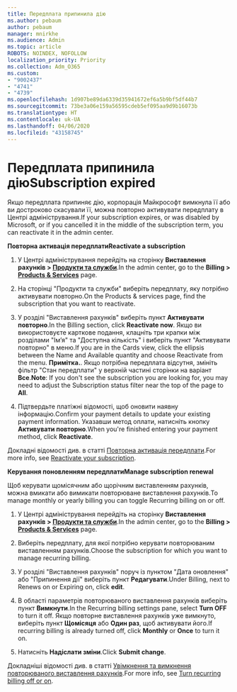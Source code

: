 ```yaml
---
title: Передплата припинила дію
ms.author: pebaum
author: pebaum
manager: mnirkhe
ms.audience: Admin
ms.topic: article
ROBOTS: NOINDEX, NOFOLLOW
localization_priority: Priority
ms.collection: Adm_O365
ms.custom:
- "9002437"
- "4741"
- "4739"
ms.openlocfilehash: 1d907be89da6339d35941672ef6a5b9bf5df44b7
ms.sourcegitcommit: 73be3a06e159a56595cdeb5ef095aa9d9b16073b
ms.translationtype: HT
ms.contentlocale: uk-UA
ms.lasthandoff: 04/06/2020
ms.locfileid: "43158745"
---
```

# <a name="subscription-expired"></a><span data-ttu-id="07bd5-102">Передплата припинила дію</span><span class="sxs-lookup"><span data-stu-id="07bd5-102">Subscription expired</span></span>

<span data-ttu-id="07bd5-103">Якщо передплата припиняє дію, корпорація Майкрософт вимкнула її або ви достроково скасували її, можна повторно активувати передплату в Центрі адміністрування.</span><span class="sxs-lookup"><span data-stu-id="07bd5-103">If your subscription expires, or was disabled by Microsoft, or if you cancelled it in the middle of the subscription term, you can reactivate it in the admin center.</span></span>

<span data-ttu-id="07bd5-104">**Повторна активація передплати**</span><span class="sxs-lookup"><span data-stu-id="07bd5-104">**Reactivate a subscription**</span></span>

1. <span data-ttu-id="07bd5-105">У Центрі адміністрування перейдіть на сторінку **Виставлення рахунків > [Продукти та служби](https://go.microsoft.com/fwlink/p/?linkid=842054)**.</span><span class="sxs-lookup"><span data-stu-id="07bd5-105">In the admin center, go to the **Billing > [Products & Services](https://go.microsoft.com/fwlink/p/?linkid=842054)** page.</span></span>

2. <span data-ttu-id="07bd5-106">На сторінці "Продукти та служби" виберіть передплату, яку потрібно активувати повторно.</span><span class="sxs-lookup"><span data-stu-id="07bd5-106">On the Products & services page, find the subscription that you want to reactivate.</span></span>

3. <span data-ttu-id="07bd5-107">У розділі "Виставлення рахунків" виберіть пункт **Активувати повторно**.</span><span class="sxs-lookup"><span data-stu-id="07bd5-107">In the Billing section, click **Reactivate now**.</span></span>  <span data-ttu-id="07bd5-108">Якщо ви використовуєте карткове подання, клацніть три крапки між розділами "Ім’я" та "Доступна кількість" і виберіть пункт "Активувати повторно" в меню.</span><span class="sxs-lookup"><span data-stu-id="07bd5-108">If you are in the Cards view, click the ellipsis between the Name and Available quantity and choose Reactivate from the menu.</span></span> <span data-ttu-id="07bd5-109">**Примітка.**. Якщо потрібна передплата відсутня, змініть фільтр "Стан передплати" у верхній частині сторінки на варіант **Все**.</span><span class="sxs-lookup"><span data-stu-id="07bd5-109">**Note**: If you don't see the subscription you are looking for, you may need to adjust the Subscription status filter near the top of the page to **All**.</span></span>

4. <span data-ttu-id="07bd5-110">Підтвердьте платіжні відомості, щоб оновити наявну інформацію.</span><span class="sxs-lookup"><span data-stu-id="07bd5-110">Confirm your payment details to update your existing payment information.</span></span> <span data-ttu-id="07bd5-111">Указавши метод оплати, натисніть кнопку **Активувати повторно**.</span><span class="sxs-lookup"><span data-stu-id="07bd5-111">When you're finished entering your payment method, click **Reactivate**.</span></span>

<span data-ttu-id="07bd5-112">Докладні відомості див. в статті [Повторна активація передплати](https://docs.microsoft.com/office365/admin/subscriptions-and-billing/reactivate-your-subscription).</span><span class="sxs-lookup"><span data-stu-id="07bd5-112">For more info, see [Reactivate your subscription](https://docs.microsoft.com/office365/admin/subscriptions-and-billing/reactivate-your-subscription).</span></span>

<span data-ttu-id="07bd5-113">**Керування поновленням передплати**</span><span class="sxs-lookup"><span data-stu-id="07bd5-113">**Manage subscription renewal**</span></span>

<span data-ttu-id="07bd5-114">Щоб керувати щомісячним або щорічним виставленням рахунків, можна вмикати або вимикати повторюване виставлення рахунків.</span><span class="sxs-lookup"><span data-stu-id="07bd5-114">To manage monthly or yearly billing you can toggle Recurring billing on or off.</span></span>

1. <span data-ttu-id="07bd5-115">У Центрі адміністрування перейдіть на сторінку **Виставлення рахунків > [Продукти та служби](https://go.microsoft.com/fwlink/p/?linkid=842054)**.</span><span class="sxs-lookup"><span data-stu-id="07bd5-115">In the admin center, go to the **Billing > [Products & Services](https://go.microsoft.com/fwlink/p/?linkid=842054)** page.</span></span>

2. <span data-ttu-id="07bd5-116">Виберіть передплату, для якої потрібно керувати повторюваним виставленням рахунків.</span><span class="sxs-lookup"><span data-stu-id="07bd5-116">Choose the subscription for which you want to manage recurring billing.</span></span> 

3. <span data-ttu-id="07bd5-117">У розділі "Виставлення рахунків" поруч із пунктом "Дата оновлення" або "Припинення дії" виберіть пункт **Редагувати**.</span><span class="sxs-lookup"><span data-stu-id="07bd5-117">Under Billing, next to Renews on or Expiring on, click **edit**.</span></span>

4. <span data-ttu-id="07bd5-118">В області параметрів повторюваного виставлення рахунків виберіть пункт **Вимкнути**.</span><span class="sxs-lookup"><span data-stu-id="07bd5-118">In the Recurring billing settings pane, select **Turn OFF** to turn it off.</span></span> <span data-ttu-id="07bd5-119">Якщо повторне виставлення рахунків уже вимкнуто, виберіть пункт **Щомісяця** або **Один раз**, щоб активувати його.</span><span class="sxs-lookup"><span data-stu-id="07bd5-119">If recurring billing is already turned off, click **Monthly** or **Once** to turn it on.</span></span> 

5. <span data-ttu-id="07bd5-120">Натисніть **Надіслати зміни**.</span><span class="sxs-lookup"><span data-stu-id="07bd5-120">Click **Submit change**.</span></span>

<span data-ttu-id="07bd5-121">Докладніші відомості див. в статті [Увімкнення та вимкнення повторюваного виставлення рахунків](https://docs.microsoft.com/office365/admin/subscriptions-and-billing/renew-your-subscription#turn-recurring-billing-off-or-on).</span><span class="sxs-lookup"><span data-stu-id="07bd5-121">For more info, see [Turn recurring billing off or on](https://docs.microsoft.com/office365/admin/subscriptions-and-billing/renew-your-subscription#turn-recurring-billing-off-or-on).</span></span>
